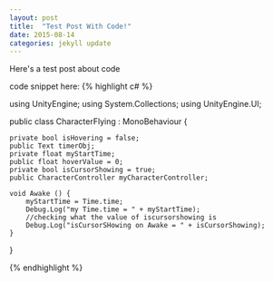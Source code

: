 ```yaml
---
layout: post
title:  "Test Post With Code!"
date: 2015-08-14
categories: jekyll update
---
```

<!--
You'll find this post in your `_posts` directory - edit this post and re-build (or run with the `-w` switch) to see your changes!
To add new posts, simply add a file in the `_posts` directory that follows the convention: YYYY-MM-DD-name-of-post.ext.

Jekyll also offers powerful support for code snippets:

{% highlight ruby %}
def print_hi(name)
  puts "Hi, #{name}"
end
print_hi('Tom')
#=> prints 'Hi, Tom' to STDOUT.
{% endhighlight %}

Check out the [Jekyll docs][jekyll] for more info on how to get the most out of Jekyll. File all bugs/feature requests at [Jekyll's GitHub repo][jekyll-gh].

[jekyll-gh]: https://github.com/jekyll/jekyll
[jekyll]:    http://jekyllrb.com

-->

Here's a test post about code

code snippet here:
{% highlight c# %}

using UnityEngine;
using System.Collections;
using UnityEngine.UI;

public class CharacterFlying : MonoBehaviour {

	private bool isHovering = false;
	public Text timerObj;
	private float myStartTime;
	public float hoverValue = 0;
	private bool isCursorShowing = true;
	public CharacterController myCharacterController;

	void Awake () {
		myStartTime = Time.time;
		Debug.Log("my Time.time = " + myStartTime);
		//checking what the value of iscursorshowing is
		Debug.Log("isCursorSHowing on Awake = " + isCursorShowing);
	}
}

{% endhighlight %}
